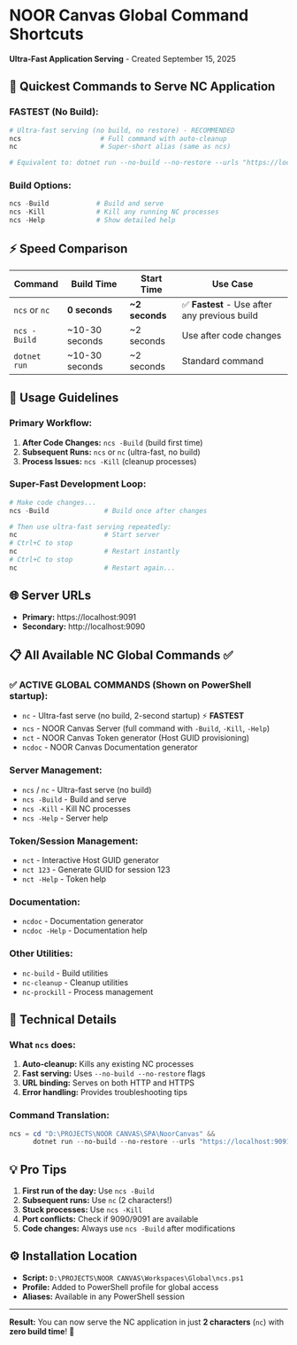 # NOOR Canvas Global Command Shortcuts

**Ultra-Fast Application Serving** - Created September 15, 2025

## 🚀 Quickest Commands to Serve NC Application

### **FASTEST (No Build):**
```powershell
# Ultra-fast serving (no build, no restore) - RECOMMENDED
ncs                    # Full command with auto-cleanup
nc                     # Super-short alias (same as ncs)

# Equivalent to: dotnet run --no-build --no-restore --urls "https://localhost:9091;http://localhost:9090"
```

### **Build Options:**
```powershell
ncs -Build            # Build and serve
ncs -Kill             # Kill any running NC processes
ncs -Help             # Show detailed help
```

## ⚡ Speed Comparison

| Command | Build Time | Start Time | Use Case |
|---------|------------|------------|----------|
| `ncs` or `nc` | **0 seconds** | **~2 seconds** | ✅ **Fastest** - Use after any previous build |
| `ncs -Build` | ~10-30 seconds | ~2 seconds | Use after code changes |
| `dotnet run` | ~10-30 seconds | ~2 seconds | Standard command |

## 🎯 Usage Guidelines

### **Primary Workflow:**
1. **After Code Changes:** `ncs -Build` (build first time)
2. **Subsequent Runs:** `ncs` or `nc` (ultra-fast, no build)
3. **Process Issues:** `ncs -Kill` (cleanup processes)

### **Super-Fast Development Loop:**
```powershell
# Make code changes...
ncs -Build              # Build once after changes

# Then use ultra-fast serving repeatedly:
nc                      # Start server
# Ctrl+C to stop
nc                      # Restart instantly
# Ctrl+C to stop
nc                      # Restart again...
```

## 🌐 Server URLs
- **Primary:** https://localhost:9091
- **Secondary:** http://localhost:9090

## 📋 All Available NC Global Commands ✅

### **✅ ACTIVE GLOBAL COMMANDS** (Shown on PowerShell startup):
- `nc` - Ultra-fast serve (no build, 2-second startup) ⚡ **FASTEST**
- `ncs` - NOOR Canvas Server (full command with `-Build`, `-Kill`, `-Help`)
- `nct` - NOOR Canvas Token generator (Host GUID provisioning)
- `ncdoc` - NOOR Canvas Documentation generator

### **Server Management:**
- `ncs` / `nc` - Ultra-fast serve (no build)
- `ncs -Build` - Build and serve
- `ncs -Kill` - Kill NC processes
- `ncs -Help` - Server help

### **Token/Session Management:**
- `nct` - Interactive Host GUID generator
- `nct 123` - Generate GUID for session 123
- `nct -Help` - Token help

### **Documentation:**
- `ncdoc` - Documentation generator
- `ncdoc -Help` - Documentation help

### **Other Utilities:**
- `nc-build` - Build utilities
- `nc-cleanup` - Cleanup utilities
- `nc-prockill` - Process management

## 🔧 Technical Details

### **What `ncs` does:**
1. **Auto-cleanup:** Kills any existing NC processes
2. **Fast serving:** Uses `--no-build --no-restore` flags
3. **URL binding:** Serves on both HTTP and HTTPS
4. **Error handling:** Provides troubleshooting tips

### **Command Translation:**
```powershell
ncs = cd "D:\PROJECTS\NOOR CANVAS\SPA\NoorCanvas" && 
      dotnet run --no-build --no-restore --urls "https://localhost:9091;http://localhost:9090"
```

## 💡 Pro Tips

1. **First run of the day:** Use `ncs -Build`
2. **Subsequent runs:** Use `nc` (2 characters!)
3. **Stuck processes:** Use `ncs -Kill`
4. **Port conflicts:** Check if 9090/9091 are available
5. **Code changes:** Always use `ncs -Build` after modifications

## ⚙️ Installation Location
- **Script:** `D:\PROJECTS\NOOR CANVAS\Workspaces\Global\ncs.ps1`
- **Profile:** Added to PowerShell profile for global access
- **Aliases:** Available in any PowerShell session

---

**Result:** You can now serve the NC application in just **2 characters** (`nc`) with **zero build time**! 🎉
